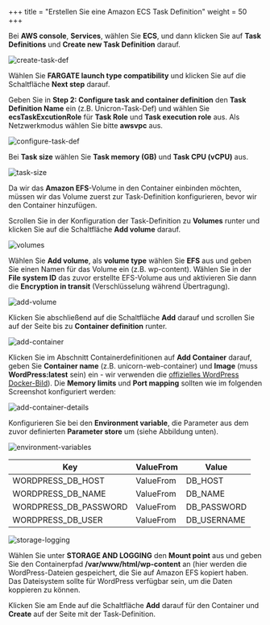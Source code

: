 +++
title = "Erstellen Sie eine Amazon ECS Task Definition"
weight = 50
+++

Bei **AWS console**, **Services**, wählen Sie **ECS**, 
und dann klicken Sie auf **Task Definitions** und **Create new Task Definition** darauf.

![create-task-def](/ecs/create-task-def.png)

Wählen Sie **FARGATE launch type compatibility** und klicken Sie auf die Schaltfläche **Next step** darauf.

Geben Sie in **Step 2: Configure task and container definition** den **Task Definition Name** ein 
(z.B. Unicron-Task-Def) und wählen Sie **ecsTaskExcutionRole** für **Task Role** und **Task execution role** aus. 
Als Netzwerkmodus wählen Sie bitte **awsvpc** aus.

![configure-task-def](/ecs/configure-task-def.png)

Bei **Task size** wählen Sie **Task memory (GB)** und **Task CPU (vCPU)** aus.

![task-size](/ecs/task-size.png)

Da wir das **Amazon EFS**-Volume in den Container einbinden möchten, 
müssen wir das Volume zuerst zur Task-Definition konfigurieren, bevor wir den Container hinzufügen.

Scrollen Sie in der Konfiguration der Task-Definition zu **Volumes** runter und klicken Sie auf 
die Schaltfläche **Add volume** darauf.

![volumes](/ecs/volumes.png)

Wählen Sie **Add volume**, als **volume type** wählen Sie **EFS** aus 
und geben Sie einen Namen für das Volume ein (z.B. wp-content). 
Wählen Sie in der **File system ID** das zuvor erstellte EFS-Volume aus 
und aktivieren Sie dann die **Encryption in transit** (Verschlüsselung während Übertragung).

![add-volume](/ecs/add-volume.png)

Klicken Sie abschließend auf die Schaltfläche **Add** darauf 
und scrollen Sie auf der Seite bis zu **Container definition** runter.

![add-container](/ecs/add-container.png)

Klicken Sie im Abschnitt Containerdefinitionen auf **Add Container** darauf, 
geben Sie **Container name** (z.B. unicorn-web-container) und **Image** 
(muss **WordPress:latest** sein) ein - wir verwenden die <a href = "https://hub.docker.com/_/wordpress" target="_blank">offizielles 
WordPress Docker-Bild</a>). 
Die **Memory limits** und **Port mapping** sollten wie im folgenden Screenshot konfiguriert werden:

![add-container-details](/ecs/add-container-details.png)

Konfigurieren Sie bei den **Environment variable**, die Parameter aus dem zuvor 
definierten **Parameter store** um (siehe Abbildung unten).

![environment-variables](/ecs/environment-variables.png)


| Key              | ValueFrom             | Value                          |
| ---------------------- | ---------------- |--------------------------------|
| WORDPRESS_DB_HOST| ValueFrom           | DB_HOST                  |
| WORDPRESS_DB_NAME| ValueFrom           | DB_NAME    |
| WORDPRESS_DB_PASSWORD| ValueFrom           | DB_PASSWORD          |
| WORDPRESS_DB_USER| ValueFrom     | DB_USERNAME          |


![storage-logging](/ecs/storage-logging.png)

Wählen Sie unter **STORAGE AND LOGGING** den **Mount point** aus und geben Sie 
den Containerpfad **/var/www/html/wp-content** an 
(hier werden die WordPress-Dateien gespeichert, die Sie auf Amazon EFS kopiert 
haben. Das Dateisystem sollte für WordPress verfügbar sein, um die Daten koppieren zu können.

Klicken Sie am Ende auf die Schaltfläche **Add** darauf 
für den Container und **Create** auf der Seite mit der Task-Definition.
